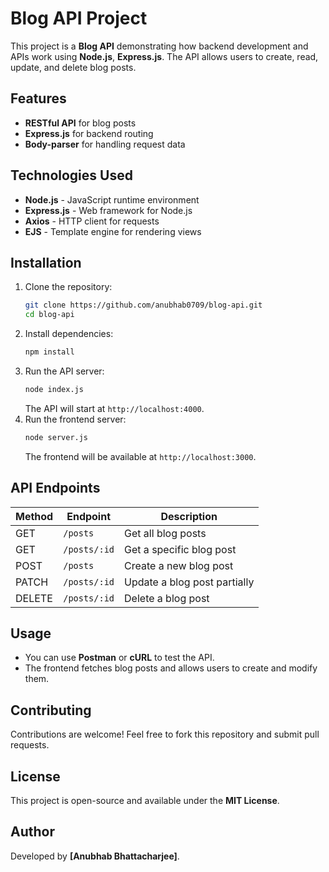 # Blog API Project

This project is a **Blog API** demonstrating how backend development and APIs work using **Node.js**, **Express.js**. The API allows users to create, read, update, and delete blog posts.

## Features
- **RESTful API** for blog posts
- **Express.js** for backend routing
- **Body-parser** for handling request data

## Technologies Used
- **Node.js** - JavaScript runtime environment
- **Express.js** - Web framework for Node.js
- **Axios** - HTTP client for requests
- **EJS** - Template engine for rendering views

## Installation

1. Clone the repository:
   ```sh
   git clone https://github.com/anubhab0709/blog-api.git
   cd blog-api
   ```
2. Install dependencies:
   ```sh
   npm install
   ```
3. Run the API server:
   ```sh
   node index.js
   ```
   The API will start at `http://localhost:4000`.
4. Run the frontend server:
   ```sh
   node server.js
   ```
   The frontend will be available at `http://localhost:3000`.

## API Endpoints

| Method | Endpoint         | Description                     |
|--------|-----------------|---------------------------------|
| GET    | `/posts`        | Get all blog posts              |
| GET    | `/posts/:id`    | Get a specific blog post        |
| POST   | `/posts`        | Create a new blog post          |
| PATCH  | `/posts/:id`    | Update a blog post partially    |
| DELETE | `/posts/:id`    | Delete a blog post              |

## Usage
- You can use **Postman** or **cURL** to test the API.
- The frontend fetches blog posts and allows users to create and modify them.

## Contributing
Contributions are welcome! Feel free to fork this repository and submit pull requests.

## License
This project is open-source and available under the **MIT License**.

## Author
Developed by **[Anubhab Bhattacharjee]**.

